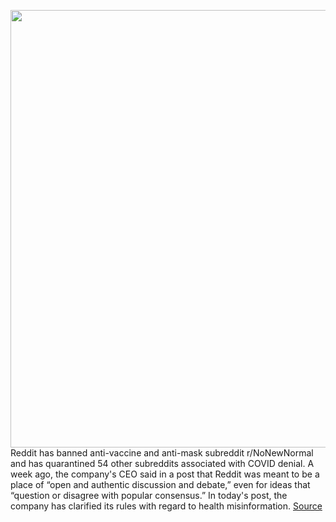 <img src='https://cdn.vox-cdn.com/thumbor/1KPWeNfPRV9a46OZupK3DFUl410=/0x0:2040x1360/1200x800/filters:focal(857x517:1183x843)/cdn.vox-cdn.com/uploads/chorus_image/image/69805135/acastro_180413_1777_reddit_0002.0.jpg' width='700px' /><br/>
Reddit has banned anti-vaccine and anti-mask subreddit r/NoNewNormal and has quarantined 54 other subreddits associated with COVID denial. A week ago, the company's CEO said in a post that Reddit was meant to be a place of “open and authentic discussion and debate,” even for ideas that “question or disagree with popular consensus.” In today's post, the company has clarified its rules with regard to health misinformation.
<a href='https://www.theverge.com/22652705/reddit-covid-misinformation-ban-nonewnormal-health-policies'> Source <a/>